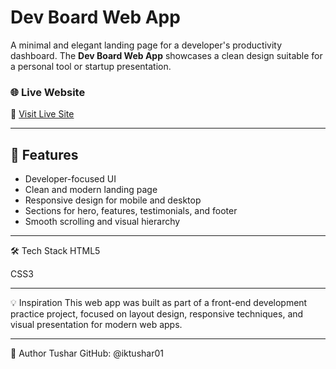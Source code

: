 # Dev Board Web App

A minimal and elegant landing page for a developer's productivity dashboard. The **Dev Board Web App** showcases a clean design suitable for a personal tool or startup presentation.

### 🌐 Live Website

🔗 [Visit Live Site](https://iktushar01.github.io/dev-board-web-app/)

---

## 🧩 Features

- Developer-focused UI
- Clean and modern landing page
- Responsive design for mobile and desktop
- Sections for hero, features, testimonials, and footer
- Smooth scrolling and visual hierarchy

---

🛠️ Tech Stack
HTML5

CSS3

---

💡 Inspiration
This web app was built as part of a front-end development practice project, focused on layout design, responsive techniques, and visual presentation for modern web apps.

---

👤 Author
Tushar
GitHub: @iktushar01
